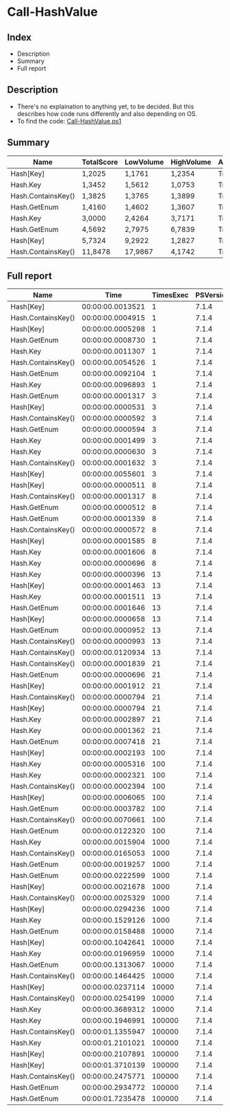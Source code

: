 # Call-HashValue

## Index

- Description
- Summary
- Full report

## Description

- There's no explaination to anything yet, to be decided. But this describes how code runs differently and also depending on OS.
- To find the code: [Call-HashValue.ps1](/PerformanceTests/Call-HashValue.ps1 )

## Summary

|Name|TotalScore|LowVolume|HighVolume|Assert|OS|
|---|---|---|---|---|---|
|Hash[Key]|1,2025|1,1761|1,2354|True|Win|
|Hash.Key|1,3452|1,5612|1,0753|True|Win|
|Hash.ContainsKey()|1,3825|1,3765|1,3899|True|Win|
|Hash.GetEnum|1,4160|1,4602|1,3607|True|Win|
|Hash.Key|3,0000|2,4264|3,7171|True|Mac|
|Hash.GetEnum|4,5692|2,7975|6,7839|True|Mac|
|Hash[Key]|5,7324|9,2922|1,2827|True|Mac|
|Hash.ContainsKey()|11,8478|17,9867|4,1742|True|Mac|

## Full report

|Name|Time|TimesExec|PSVersion|CLR|WorkSet|Total|Assert|Max|Min|Samples|Score|OS|
|---|---|---|---|---|---|---|---|---|---|---|---|---|
|Hash[Key]|00:00:00.0013521|1|7.1.4|CoreCLR|28672|00:00:00.0067604|True|00:00:00.0059889|00:00:00.0001093|5|1|Mac|
|Hash.ContainsKey()|00:00:00.0004915|1|7.1.4|CoreCLR|16384|00:00:00.0024577|True|00:00:00.0022576|00:00:00.0000346|5|1|Win|
|Hash[Key]|00:00:00.0005298|1|7.1.4|CoreCLR|8192|00:00:00.0026488|True|00:00:00.0024598|00:00:00.0000377|5|1,0779247202441506|Win|
|Hash.GetEnum|00:00:00.0008730|1|7.1.4|CoreCLR|8192|00:00:00.0043648|True|00:00:00.0041587|00:00:00.0000420|5|1,7761953204476093|Win|
|Hash.Key|00:00:00.0011307|1|7.1.4|CoreCLR|315392|00:00:00.0056537|True|00:00:00.0054410|00:00:00.0000417|5|2,3005086469989826|Win|
|Hash.ContainsKey()|00:00:00.0054526|1|7.1.4|CoreCLR|0|00:00:00.0272628|True|00:00:00.0229959|00:00:00.0001542|5|4,03268988980105|Mac|
|Hash.GetEnum|00:00:00.0092104|1|7.1.4|CoreCLR|53248|00:00:00.0460519|True|00:00:00.0454734|00:00:00.0001215|5|6,811922195103913|Mac|
|Hash.Key|00:00:00.0096893|1|7.1.4|CoreCLR|1560576|00:00:00.0484463|True|00:00:00.0476733|00:00:00.0001220|5|7,166111973966423|Mac|
|Hash.GetEnum|00:00:00.0001317|3|7.1.4|CoreCLR|12288|00:00:00.0006586|True|00:00:00.0001637|00:00:00.0001151|5|1|Mac|
|Hash[Key]|00:00:00.0000531|3|7.1.4|CoreCLR|0|00:00:00.0002656|True|00:00:00.0000844|00:00:00.0000398|5|1|Win|
|Hash.ContainsKey()|00:00:00.0000592|3|7.1.4|CoreCLR|0|00:00:00.0002962|True|00:00:00.0000943|00:00:00.0000468|5|1,1148775894538607|Win|
|Hash.GetEnum|00:00:00.0000594|3|7.1.4|CoreCLR|4096|00:00:00.0002970|True|00:00:00.0001095|00:00:00.0000433|5|1,11864406779661|Win|
|Hash.Key|00:00:00.0001499|3|7.1.4|CoreCLR|0|00:00:00.0007497|True|00:00:00.0001670|00:00:00.0001296|5|1,1381928625664388|Mac|
|Hash.Key|00:00:00.0000630|3|7.1.4|CoreCLR|0|00:00:00.0003151|True|00:00:00.0001062|00:00:00.0000474|5|1,1864406779661016|Win|
|Hash.ContainsKey()|00:00:00.0001632|3|7.1.4|CoreCLR|20480|00:00:00.0008160|True|00:00:00.0001870|00:00:00.0001477|5|1,2391799544419135|Mac|
|Hash[Key]|00:00:00.0055601|3|7.1.4|CoreCLR|4096|00:00:00.0278007|True|00:00:00.0270558|00:00:00.0001713|5|42,217919514047075|Mac|
|Hash[Key]|00:00:00.0000511|8|7.1.4|CoreCLR|0|00:00:00.0002555|True|00:00:00.0000930|00:00:00.0000401|5|1|Win|
|Hash.ContainsKey()|00:00:00.0001317|8|7.1.4|CoreCLR|0|00:00:00.0006584|True|00:00:00.0001728|00:00:00.0001149|5|1|Mac|
|Hash.GetEnum|00:00:00.0000512|8|7.1.4|CoreCLR|0|00:00:00.0002561|True|00:00:00.0001005|00:00:00.0000357|5|1,0019569471624266|Win|
|Hash.GetEnum|00:00:00.0001339|8|7.1.4|CoreCLR|0|00:00:00.0006697|True|00:00:00.0001709|00:00:00.0001091|5|1,0167046317388002|Mac|
|Hash.ContainsKey()|00:00:00.0000572|8|7.1.4|CoreCLR|0|00:00:00.0002859|True|00:00:00.0000977|00:00:00.0000455|5|1,1193737769080234|Win|
|Hash[Key]|00:00:00.0001585|8|7.1.4|CoreCLR|49152|00:00:00.0007923|True|00:00:00.0002125|00:00:00.0001300|5|1,2034927866362946|Mac|
|Hash.Key|00:00:00.0001606|8|7.1.4|CoreCLR|0|00:00:00.0008031|True|00:00:00.0002242|00:00:00.0001318|5|1,2194381169324222|Mac|
|Hash.Key|00:00:00.0000696|8|7.1.4|CoreCLR|0|00:00:00.0003480|True|00:00:00.0001464|00:00:00.0000483|5|1,3620352250489236|Win|
|Hash.Key|00:00:00.0000396|13|7.1.4|CoreCLR|0|00:00:00.0001982|True|00:00:00.0000641|00:00:00.0000326|5|1|Win|
|Hash[Key]|00:00:00.0001463|13|7.1.4|CoreCLR|40960|00:00:00.0007314|True|00:00:00.0001712|00:00:00.0001355|5|1|Mac|
|Hash.Key|00:00:00.0001511|13|7.1.4|CoreCLR|0|00:00:00.0007555|True|00:00:00.0001738|00:00:00.0001291|5|1,0328092959671906|Mac|
|Hash.GetEnum|00:00:00.0001646|13|7.1.4|CoreCLR|40960|00:00:00.0008231|True|00:00:00.0002149|00:00:00.0001256|5|1,1250854408749145|Mac|
|Hash[Key]|00:00:00.0000658|13|7.1.4|CoreCLR|0|00:00:00.0003290|True|00:00:00.0000983|00:00:00.0000528|5|1,6616161616161615|Win|
|Hash.GetEnum|00:00:00.0000952|13|7.1.4|CoreCLR|0|00:00:00.0004759|True|00:00:00.0001436|00:00:00.0000473|5|2,404040404040404|Win|
|Hash.ContainsKey()|00:00:00.0000993|13|7.1.4|CoreCLR|0|00:00:00.0004965|True|00:00:00.0001225|00:00:00.0000658|5|2,507575757575758|Win|
|Hash.ContainsKey()|00:00:00.0120934|13|7.1.4|CoreCLR|16384|00:00:00.0604670|True|00:00:00.0598059|00:00:00.0001476|5|82,66165413533835|Mac|
|Hash.ContainsKey()|00:00:00.0001839|21|7.1.4|CoreCLR|12288|00:00:00.0009193|True|00:00:00.0001983|00:00:00.0001695|5|1|Mac|
|Hash.GetEnum|00:00:00.0000696|21|7.1.4|CoreCLR|0|00:00:00.0003479|True|00:00:00.0001063|00:00:00.0000553|5|1|Win|
|Hash[Key]|00:00:00.0001912|21|7.1.4|CoreCLR|0|00:00:00.0009560|True|00:00:00.0002038|00:00:00.0001803|5|1,039695486677542|Mac|
|Hash.ContainsKey()|00:00:00.0000794|21|7.1.4|CoreCLR|0|00:00:00.0003972|True|00:00:00.0001074|00:00:00.0000701|5|1,1408045977011494|Win|
|Hash[Key]|00:00:00.0000794|21|7.1.4|CoreCLR|0|00:00:00.0003970|True|00:00:00.0001158|00:00:00.0000684|5|1,1408045977011494|Win|
|Hash.Key|00:00:00.0002897|21|7.1.4|CoreCLR|0|00:00:00.0014485|True|00:00:00.0005902|00:00:00.0002001|5|1,5753126699293094|Mac|
|Hash.Key|00:00:00.0001362|21|7.1.4|CoreCLR|0|00:00:00.0006810|True|00:00:00.0001675|00:00:00.0001246|5|1,956896551724138|Win|
|Hash.GetEnum|00:00:00.0007418|21|7.1.4|CoreCLR|0|00:00:00.0037088|True|00:00:00.0029421|00:00:00.0001279|5|4,033713974986406|Mac|
|Hash[Key]|00:00:00.0002193|100|7.1.4|CoreCLR|0|00:00:00.0010965|True|00:00:00.0002480|00:00:00.0002071|5|1|Win|
|Hash.Key|00:00:00.0005316|100|7.1.4|CoreCLR|0|00:00:00.0026578|True|00:00:00.0006764|00:00:00.0004609|5|1|Mac|
|Hash.Key|00:00:00.0002321|100|7.1.4|CoreCLR|0|00:00:00.0011607|True|00:00:00.0002702|00:00:00.0002209|5|1,0583675330597355|Win|
|Hash.ContainsKey()|00:00:00.0002394|100|7.1.4|CoreCLR|0|00:00:00.0011968|True|00:00:00.0002571|00:00:00.0002169|5|1,0916552667578658|Win|
|Hash[Key]|00:00:00.0006065|100|7.1.4|CoreCLR|0|00:00:00.0030327|True|00:00:00.0008213|00:00:00.0004557|5|1,140895410082769|Mac|
|Hash.GetEnum|00:00:00.0003782|100|7.1.4|CoreCLR|0|00:00:00.0018912|True|00:00:00.0004348|00:00:00.0002070|5|1,724578203374373|Win|
|Hash.ContainsKey()|00:00:00.0070661|100|7.1.4|CoreCLR|12288|00:00:00.0353305|True|00:00:00.0333207|00:00:00.0004611|5|13,292136945071482|Mac|
|Hash.GetEnum|00:00:00.0122320|100|7.1.4|CoreCLR|77824|00:00:00.0611602|True|00:00:00.0596716|00:00:00.0003537|5|23,009781790820167|Mac|
|Hash.Key|00:00:00.0015904|1000|7.1.4|CoreCLR|16384|00:00:00.0079520|True|00:00:00.0020079|00:00:00.0012199|5|1|Win|
|Hash.ContainsKey()|00:00:00.0165053|1000|7.1.4|CoreCLR|77824|00:00:00.0825265|True|00:00:00.0609789|00:00:00.0041710|5|1|Mac|
|Hash.GetEnum|00:00:00.0019257|1000|7.1.4|CoreCLR|45056|00:00:00.0096283|True|00:00:00.0024738|00:00:00.0016789|5|1,2108274647887325|Win|
|Hash.GetEnum|00:00:00.0222599|1000|7.1.4|CoreCLR|552960|00:00:00.1112994|True|00:00:00.0612694|00:00:00.0037896|5|1,3486516452291082|Mac|
|Hash[Key]|00:00:00.0021678|1000|7.1.4|CoreCLR|4096|00:00:00.0108392|True|00:00:00.0035705|00:00:00.0015621|5|1,3630533199195172|Win|
|Hash.ContainsKey()|00:00:00.0025329|1000|7.1.4|CoreCLR|4096|00:00:00.0126644|True|00:00:00.0043429|00:00:00.0014618|5|1,5926182092555332|Win|
|Hash[Key]|00:00:00.0294236|1000|7.1.4|CoreCLR|-45056|00:00:00.1471179|True|00:00:00.1311631|00:00:00.0032780|5|1,7826758677515706|Mac|
|Hash.Key|00:00:00.1529126|1000|7.1.4|CoreCLR|32768|00:00:00.7645630|True|00:00:00.3638097|00:00:00.0042680|5|9,2644544479652|Mac|
|Hash.GetEnum|00:00:00.0158488|10000|7.1.4|CoreCLR|6205440|00:00:00.0792442|True|00:00:00.0236370|00:00:00.0125638|5|1|Win|
|Hash[Key]|00:00:00.1042641|10000|7.1.4|CoreCLR|6250496|00:00:00.5213203|True|00:00:00.1071371|00:00:00.1012466|5|1|Mac|
|Hash.Key|00:00:00.0196959|10000|7.1.4|CoreCLR|-2396160|00:00:00.0984796|True|00:00:00.0210103|00:00:00.0177482|5|1,2427376205138558|Win|
|Hash.GetEnum|00:00:00.1313067|10000|7.1.4|CoreCLR|6119424|00:00:00.6565337|True|00:00:00.1557930|00:00:00.0854252|5|1,2593663590823687|Mac|
|Hash.ContainsKey()|00:00:00.1464425|10000|7.1.4|CoreCLR|-2863104|00:00:00.7322127|True|00:00:00.1910618|00:00:00.1134396|5|1,4045342548393933|Mac|
|Hash[Key]|00:00:00.0237114|10000|7.1.4|CoreCLR|6340608|00:00:00.1185572|True|00:00:00.0283732|00:00:00.0178291|5|1,4961006511533996|Win|
|Hash.ContainsKey()|00:00:00.0254199|10000|7.1.4|CoreCLR|-3452928|00:00:00.1270996|True|00:00:00.0308774|00:00:00.0204613|5|1,6039006107717935|Win|
|Hash.Key|00:00:00.3689312|10000|7.1.4|CoreCLR|-4435968|00:00:01.8446562|True|00:00:00.5292628|00:00:00.2987004|5|3,538429814288907|Mac|
|Hash.Key|00:00:00.1946991|100000|7.1.4|CoreCLR|-14282752|00:00:00.9734957|True|00:00:00.2251470|00:00:00.1702895|5|1|Win|
|Hash.ContainsKey()|00:00:01.1355947|100000|7.1.4|CoreCLR|10440704|00:00:05.6779737|True|00:00:01.1454057|00:00:01.1281849|5|1|Mac|
|Hash.Key|00:00:01.2101021|100000|7.1.4|CoreCLR|-15831040|00:00:06.0505105|True|00:00:01.3648389|00:00:01.0104204|5|1,0656109085398162|Mac|
|Hash[Key]|00:00:00.2107891|100000|7.1.4|CoreCLR|7008256|00:00:01.0539457|True|00:00:00.2286973|00:00:00.1914427|5|1,082640340915803|Win|
|Hash[Key]|00:00:01.3710139|100000|7.1.4|CoreCLR|1036288|00:00:06.8550693|True|00:00:01.4341408|00:00:01.3047931|5|1,207309174655359|Mac|
|Hash.ContainsKey()|00:00:00.2475771|100000|7.1.4|CoreCLR|1687552|00:00:01.2378854|True|00:00:00.2620793|00:00:00.2406682|5|1,2715883124267138|Win|
|Hash.GetEnum|00:00:00.2934772|100000|7.1.4|CoreCLR|11649024|00:00:01.4673858|True|00:00:00.3261022|00:00:00.2705426|5|1,5073372193297248|Win|
|Hash.GetEnum|00:00:01.7235478|100000|7.1.4|CoreCLR|462848|00:00:08.6177389|True|00:00:01.8528028|00:00:01.6517723|5|1,5177490701568086|Mac|
